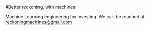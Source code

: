 #Better reckoning, with machines

Machine Learning engineering for investing.
We can be reached at reckoningmachines@gmail.com

<!---
reckoning-machines/reckoning-machines is a ✨ special ✨ repository because its `README.md` (this file) appears on your GitHub profile.
You can click the Preview link to take a look at your changes.
--->
